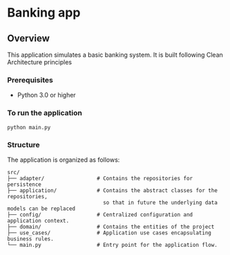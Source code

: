 # Banking app

## Overview
This application simulates a basic banking system. It is built following Clean Architecture principles



### Prerequisites
- Python 3.0 or higher

### To run the application
```
python main.py
```

### Structure
The application is organized as follows:
```
src/
├── adapter/                 # Contains the repositories for persistence
├── application/             # Contains the abstract classes for the repositories,
                               so that in future the underlying data models can be replaced 
├── config/                  # Centralized configuration and application context. 
├── domain/                  # Contains the entities of the project
├── use_cases/               # Application use cases encapsulating business rules.
└── main.py                  # Entry point for the application flow.
```